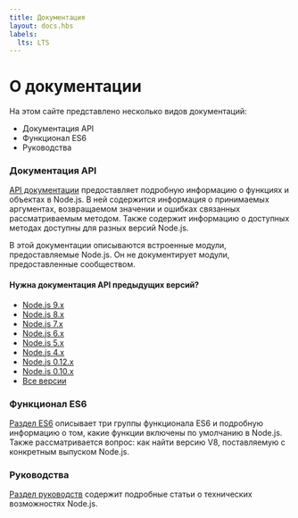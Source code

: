 ```yaml
---
title: Документация
layout: docs.hbs
labels:
  lts: LTS
---
```


# О документации

На этом сайте представлено несколько видов документаций:

* Документация API
* Функционал ES6
* Руководства

### Документация API

[API документации](/api/) предоставляет подробную информацию о функциях и объектах в Node.js.
В ней содержится информация о принимаемых аргументах, возвращаемом значении и ошибках связанных
рассматриваемым методом. Также содержит информацию о доступных методах доступны для разных версий Node.js.

В этой документации описываются встроенные модули, предоставляемые Node.js. Он не документирует модули,
предоставленные сообществом.

<div class="highlight-box">
  <h4>Нужна документация API предыдущих версий?</h4>

  <ul>
    <li><a href="https://nodejs.org/docs/latest-v9.x/api/">Node.js 9.x</a></li>
    <li><a href="https://nodejs.org/docs/latest-v8.x/api/">Node.js 8.x</a></li>
    <li><a href="https://nodejs.org/docs/latest-v7.x/api/">Node.js 7.x</a></li>
    <li><a href="https://nodejs.org/docs/latest-v6.x/api/">Node.js 6.x</a></li>
    <li><a href="https://nodejs.org/docs/latest-v5.x/api/">Node.js 5.x</a></li>
    <li><a href="https://nodejs.org/docs/latest-v4.x/api/">Node.js 4.x</a></li>
    <li><a href="https://nodejs.org/docs/latest-v0.12.x/api/">Node.js 0.12.x</a></li>
    <li><a href="https://nodejs.org/docs/latest-v0.10.x/api/">Node.js 0.10.x</a></li>
    <li><a href="https://nodejs.org/docs/">Все версии</a></li>
  </ul>
</div>

### Функционал ES6

[Раздел ES6](/ru/docs/es6/) описывает три группы функционала ES6 и подробную информацию о том, какие функции
включены по умолчанию в Node.js. Также рассматривается вопрос: как найти версию V8, поставляемую с конкретным
выпуском Node.js.

### Руководства

[Раздел руководств](/ru/docs/guides/) содержит подробные статьи о технических возможностях Node.js.
